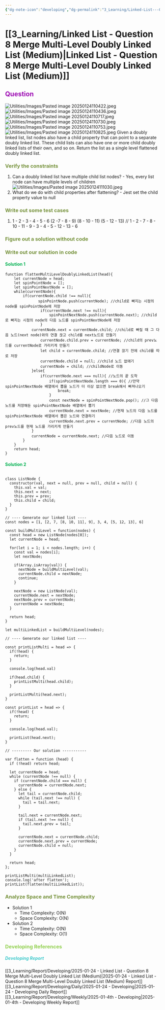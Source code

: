 ```yaml
---
{"dg-note-icon":"developing","dg-permalink":"3_Learning/Linked-List---Question-8-Merge-Multi-Level-Doubly-Linked-List-(Medium)","created-date":"2025-01-24 11:00:22 am","date":"2025-01-24","type":"developing","tags":["developing"],"aliases":null,"name":"Linked List - Question 8 Merge Multi-Level Doubly Linked List","courseName":"Master the Coding Interview Big Tech (FAANG) Interviews","dg-publish":true,"permalink":"/3_Learning/Linked-List---Question-8-Merge-Multi-Level-Doubly-Linked-List-(Medium)/","dgPassFrontmatter":true,"noteIcon":"developing"}
---
```



# [[3_Learning/Linked List - Question 8 Merge Multi-Level Doubly Linked List (Medium)\|Linked List - Question 8 Merge Multi-Level Doubly Linked List (Medium)]]
## <font color="#9d0ab3">Question</font>
![Utilities/Images/Pasted image 20250124110422.jpeg](/img/user/Utilities/Images/Pasted%20image%2020250124110422.jpeg)
![Utilities/Images/Pasted image 20250124110436.jpeg](/img/user/Utilities/Images/Pasted%20image%2020250124110436.jpeg)
![Utilities/Images/Pasted image 20250124110717.jpeg](/img/user/Utilities/Images/Pasted%20image%2020250124110717.jpeg)
![Utilities/Images/Pasted image 20250124110730.jpeg](/img/user/Utilities/Images/Pasted%20image%2020250124110730.jpeg)
![Utilities/Images/Pasted image 20250124110753.jpeg](/img/user/Utilities/Images/Pasted%20image%2020250124110753.jpeg)
![Utilities/Images/Pasted image 20250124110825.jpeg](/img/user/Utilities/Images/Pasted%20image%2020250124110825.jpeg)
Given a doubly linked list, list nodes also have a child property that can point to a separate doubly linked list. These child lists can also have one or more child doubly linked lists of their own, and so on.
Return the list as a single level flattened doubly linked list.

### <font color="#76923c">Verify the constraints</font>
1. Can a doubly linked list have multiple child list nodes? - Yes, every list node can have multiple levels of children ![Utilities/Images/Pasted image 20250124111030.jpeg](/img/user/Utilities/Images/Pasted%20image%2020250124111030.jpeg)
2. What do we do with child properties after flattening? - Jest set the child property value to null

### <font color="#76923c">Write out some test cases</font>
1. 1 - 2 - 3 - 4 - 5 - 6 (2 -7 - 8 - 9) (8 - 10 - 11) (5 - 12 - 13) // 1 - 2 - 7 - 8 - 10 - 11 - 9 - 3 - 4 - 5 - 12 - 13 - 6

### <font color="#76923c">Figure out a solution without code</font>

### <font color="#76923c">Write out our solution in code</font>
#### <font color="#00b050">Solution 1</font>
```run-js
function flattenMultiLevelDoublyLinkedList(head){
	let currentNode = head;
	let spinPointNode = [];
	let spinPointNextNode = [];
	while(currentNode){
		if(currentNode.child !== null){
	           spinPointNode.push(currentNode); //child로 빠지는 시점의 node를 spinPointNode에 저장
	            if(currentNode.next !== null){
	                spinPointNextNode.push(currentNode.next); //child로 빠지는 시점의 node의 다음 노드를 spinPointNextNode에 저장
	            }
		    currentNode.next = currentNode.child; //child로 빠질 때 그 다음 노드(next node)와의 연결 끊고 child를 next노드로 만들기
	            currentNode.child.prev = currentNode; //child의 prev노드를 currentNode로 가리키게 만들기
	            let child = currentNode.child; //연결 끊기 전에 child를 따로 저장
	            currentNode.child = null; //child 노드 없애기
	            currentNode = child; //childNode로 이동
	        }else{
	            if(currentNode.next === null){ //노드의 끝 도착
	                if(spinPointNextNode.length === 0){ //만약 spinPointNextNode 배열에서 뽑을 노드가 더 이상 없으면 break해서 빠져나오기
	                    break;
	                }
	                const nextNode = spinPointNextNode.pop(); //그 다음 노드를 저장해둔 spinPointNextNode 배열에서 뽑기
	                currentNode.next = nextNode; //현재 노드의 다음 노드를 spinPointNextNode 배열에서 뽑은 노드와 연결하기
	                currentNode.next.prev = currentNode; //다음 노드의 prev노드를 현재 노드를 가리키게 만들기
            }
            currentNode = currentNode.next; //다음 노드로 이동
        }
    }
    return head;
}
```
#### <font color="#00b050">Solution 2</font>
```run-js

class ListNode {
  constructor(val, next = null, prev = null, child = null) {
    this.val = val;
    this.next = next;
    this.prev = prev;
    this.child = child;
  }
}

// ---- Generate our linked list ----
const nodes = [1, [2, 7, [8, 10, 11], 9], 3, 4, [5, 12, 13], 6]

const buildMultiLevel = function(nodes) {
  const head = new ListNode(nodes[0]);
  let currentNode = head;

  for(let i = 1; i < nodes.length; i++) {
    const val = nodes[i];
    let nextNode;

    if(Array.isArray(val)) {
      nextNode = buildMultiLevel(val);
      currentNode.child = nextNode;
      continue;
    }

    nextNode = new ListNode(val);
    currentNode.next = nextNode;
    nextNode.prev = currentNode;
    currentNode = nextNode;
  }
  
  return head;
}

let multiLinkedList = buildMultiLevel(nodes);

// ---- Generate our linked list ----

const printListMulti = head => {
  if(!head) {
    return;
  }

  console.log(head.val)

  if(head.child) {
    printListMulti(head.child);
  }

  printListMulti(head.next);
}

const printList = head => {
  if(!head) {
    return;
  }

  console.log(head.val);
  
  printList(head.next);
}

// --------- Our solution -----------

var flatten = function (head) {
  if (!head) return head;

  let currentNode = head;
  while (currentNode !== null) {
    if (currentNode.child === null) {
      currentNode = currentNode.next;
    } else {
      let tail = currentNode.child;
      while (tail.next !== null) {
        tail = tail.next;
      }

      tail.next = currentNode.next;
      if (tail.next !== null) {
        tail.next.prev = tail;
      }

      currentNode.next = currentNode.child;
      currentNode.next.prev = currentNode;
      currentNode.child = null;
    }
  }

  return head;
};

printListMulti(multiLinkedList);
console.log('after flatten');
printList(flatten(multiLinkedList));
```
### <font color="#76923c">Analyze Space and Time Complexity</font>
- Solution 1
	- Time Complexity: O(N)
	- Space Complexity: O(N)
- Solution 2
	- Time Complexity: O(N)
	- Space Complexity: O(1)












### <font color="#92d050">Developing References</font>
##### <font color="#41c9cb">Developing Report</font>
[[3_Learning/Report/Developing/2025-01-24 - Linked List - Question 8 Merge Multi-Level Doubly Linked List (Medium)\|2025-01-24 - Linked List - Question 8 Merge Multi-Level Doubly Linked List (Medium) Report]]
[[3_Learning/Report/Developing/Daily/2025-01-24 - Developing\|2025-01-24 - Developing Daily Report]]
[[3_Learning/Report/Developing/Weekly/2025-01-4th - Developing\|2025-01-4th - Developing Weekly Report]]





